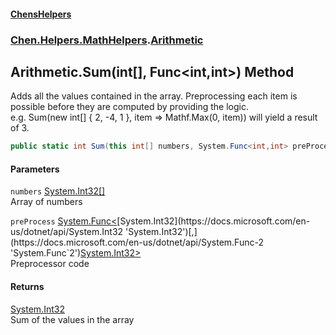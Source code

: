 #### [ChensHelpers](index 'index')
### [Chen.Helpers.MathHelpers](Chen_Helpers_MathHelpers 'Chen.Helpers.MathHelpers').[Arithmetic](Chen_Helpers_MathHelpers_Arithmetic 'Chen.Helpers.MathHelpers.Arithmetic')
## Arithmetic.Sum(int[], Func&lt;int,int&gt;) Method
Adds all the values contained in the array. Preprocessing each item is possible before they are computed by providing the logic.  
e.g. Sum(new int[] { 2, -4, 1 }, item => Mathf.Max(0, item)) will yield a result of 3.  
```csharp
public static int Sum(this int[] numbers, System.Func<int,int> preProcess=null);
```
#### Parameters
<a name='Chen_Helpers_MathHelpers_Arithmetic_Sum(int___System_Func_int_int_)_numbers'></a>
`numbers` [System.Int32](https://docs.microsoft.com/en-us/dotnet/api/System.Int32 'System.Int32')[[]](https://docs.microsoft.com/en-us/dotnet/api/System.Array 'System.Array')  
Array of numbers
  
<a name='Chen_Helpers_MathHelpers_Arithmetic_Sum(int___System_Func_int_int_)_preProcess'></a>
`preProcess` [System.Func&lt;](https://docs.microsoft.com/en-us/dotnet/api/System.Func-2 'System.Func`2')[System.Int32](https://docs.microsoft.com/en-us/dotnet/api/System.Int32 'System.Int32')[,](https://docs.microsoft.com/en-us/dotnet/api/System.Func-2 'System.Func`2')[System.Int32](https://docs.microsoft.com/en-us/dotnet/api/System.Int32 'System.Int32')[&gt;](https://docs.microsoft.com/en-us/dotnet/api/System.Func-2 'System.Func`2')  
Preprocessor code
  
#### Returns
[System.Int32](https://docs.microsoft.com/en-us/dotnet/api/System.Int32 'System.Int32')  
Sum of the values in the array
